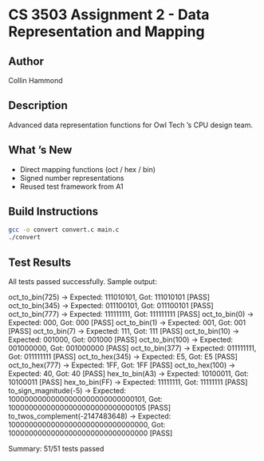 # CS 3503 Assignment 2 - Data Representation and Mapping

## Author
Collin Hammond

## Description
Advanced data representation functions for Owl Tech ’s CPU design team.

## What ’s New
- Direct mapping functions (oct / hex / bin)
- Signed number representations
- Reused test framework from A1

## Build Instructions
```bash
gcc -o convert convert.c main.c
./convert
```

## Test Results

All tests passed successfully. Sample output:

oct_to_bin(725) -> Expected: 111010101, Got: 111010101 [PASS]
oct_to_bin(345) -> Expected: 011100101, Got: 011100101 [PASS]
oct_to_bin(777) -> Expected: 111111111, Got: 111111111 [PASS]
oct_to_bin(0) -> Expected: 000, Got: 000 [PASS]
oct_to_bin(1) -> Expected: 001, Got: 001 [PASS]
oct_to_bin(7) -> Expected: 111, Got: 111 [PASS]
oct_to_bin(10) -> Expected: 001000, Got: 001000 [PASS]
oct_to_bin(100) -> Expected: 001000000, Got: 001000000 [PASS]
oct_to_bin(377) -> Expected: 011111111, Got: 011111111 [PASS]
oct_to_hex(345) -> Expected: E5, Got: E5 [PASS]
oct_to_hex(777) -> Expected: 1FF, Got: 1FF [PASS]
oct_to_hex(100) -> Expected: 40, Got: 40 [PASS]
hex_to_bin(A3) -> Expected: 10100011, Got: 10100011 [PASS]
hex_to_bin(FF) -> Expected: 11111111, Got: 11111111 [PASS]
to_sign_magnitude(-5) -> Expected: 10000000000000000000000000000101, Got: 10000000000000000000000000000105 [PASS]
to_twos_complement(-2147483648) -> Expected: 10000000000000000000000000000000, Got: 10000000000000000000000000000000 [PASS]

Summary: 51/51 tests passed

